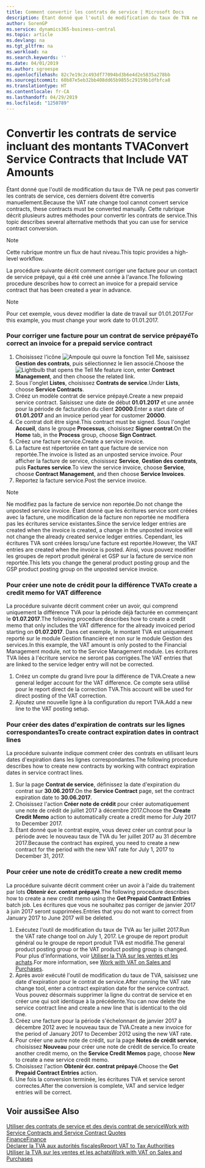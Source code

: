 ```yaml
---
title: Comment convertir les contrats de service | Microsoft Docs
description: Étant donné que l'outil de modification du taux de TVA ne peut pas convertir les contrats de service, ces derniers doivent être convertis manuellement. Cette rubrique décrit plusieurs autres méthodes pour convertir les contrats de service.
author: SorenGP
ms.service: dynamics365-business-central
ms.topic: article
ms.devlang: na
ms.tgt_pltfrm: na
ms.workload: na
ms.search.keywords: ''
ms.date: 04/01/2019
ms.author: sgroespe
ms.openlocfilehash: 82c7e19c2c493df77094bd3b6e4d2e5835a278bb
ms.sourcegitcommit: 60b87e5eb32bb408dd65b9855c29159b1dfbfca8
ms.translationtype: HT
ms.contentlocale: fr-CA
ms.lasthandoff: 04/29/2019
ms.locfileid: "1250789"
---
```

# <a name="convert-service-contracts-that-include-vat-amounts"></a><span data-ttu-id="46bc5-104">Convertir les contrats de service incluant des montants TVA</span><span class="sxs-lookup"><span data-stu-id="46bc5-104">Convert Service Contracts that Include VAT Amounts</span></span>
<span data-ttu-id="46bc5-105">Étant donné que l'outil de modification du taux de TVA ne peut pas convertir les contrats de service, ces derniers doivent être convertis manuellement.</span><span class="sxs-lookup"><span data-stu-id="46bc5-105">Because the VAT rate change tool cannot convert service contracts, these contracts must be converted manually.</span></span> <span data-ttu-id="46bc5-106">Cette rubrique décrit plusieurs autres méthodes pour convertir les contrats de service.</span><span class="sxs-lookup"><span data-stu-id="46bc5-106">This topic describes several alternative methods that you can use for service contract conversion.</span></span>  

> [!NOTE]  
>  <span data-ttu-id="46bc5-107">Cette rubrique montre un flux de haut niveau.</span><span class="sxs-lookup"><span data-stu-id="46bc5-107">This topic provides a high-level workflow.</span></span>  

 <span data-ttu-id="46bc5-108">La procédure suivante décrit comment corriger une facture pour un contact de service prépayé, qui a été créé une année à l'avance.</span><span class="sxs-lookup"><span data-stu-id="46bc5-108">The following procedure describes how to correct an invoice for a prepaid service contract that has been created a year in advance.</span></span>  

> [!NOTE]  
>  <span data-ttu-id="46bc5-109">Pour cet exemple, vous devez modifier la date de travail sur 01.01.2017.</span><span class="sxs-lookup"><span data-stu-id="46bc5-109">For this example, you must change your work date to 01.01.2017.</span></span>  

### <a name="to-correct-an-invoice-for-a-prepaid-service-contract"></a><span data-ttu-id="46bc5-110">Pour corriger une facture pour un contrat de service prépayé</span><span class="sxs-lookup"><span data-stu-id="46bc5-110">To correct an invoice for a prepaid service contract</span></span>  
1. <span data-ttu-id="46bc5-111">Choisissez l'icône ![Ampoule qui ouvre la fonction Tell Me](media/ui-search/search_small.png "Dites-moi ce que vous voulez faire"), saisissez **Gestion des contrats**, puis sélectionnez le lien associé.</span><span class="sxs-lookup"><span data-stu-id="46bc5-111">Choose the ![Lightbulb that opens the Tell Me feature](media/ui-search/search_small.png "Tell me what you want to do") icon, enter **Contract Management**, and then choose the related link.</span></span>  
2. <span data-ttu-id="46bc5-112">Sous l'onglet **Listes**, choisissez **Contrats de service**.</span><span class="sxs-lookup"><span data-stu-id="46bc5-112">Under **Lists**, choose **Service Contracts**.</span></span>  
3. <span data-ttu-id="46bc5-113">Créez un modèle contrat de service prépayé.</span><span class="sxs-lookup"><span data-stu-id="46bc5-113">Create a new prepaid service contract.</span></span> <span data-ttu-id="46bc5-114">Saisissez une date de début **01.01.2017** et une année pour la période de facturation du client **20000**.</span><span class="sxs-lookup"><span data-stu-id="46bc5-114">Enter a start date of **01.01.2017** and an invoice period year for customer **20000**.</span></span>  
4. <span data-ttu-id="46bc5-115">Ce contrat doit être signé.</span><span class="sxs-lookup"><span data-stu-id="46bc5-115">This contract must be signed.</span></span> <span data-ttu-id="46bc5-116">Sous l'onglet **Accueil**, dans le groupe **Processus**, choisissez **Signer contrat**.</span><span class="sxs-lookup"><span data-stu-id="46bc5-116">On the **Home** tab, in the **Process** group, choose **Sign Contract**.</span></span>  
5. <span data-ttu-id="46bc5-117">Créez une facture service.</span><span class="sxs-lookup"><span data-stu-id="46bc5-117">Create a service invoice.</span></span>
6. <span data-ttu-id="46bc5-118">La facture est répertoriée en tant que facture de service non reportée.</span><span class="sxs-lookup"><span data-stu-id="46bc5-118">The invoice is listed as an unposted service invoice.</span></span> <span data-ttu-id="46bc5-119">Pour afficher la facture de service, choisissez **Service**, **Gestion des contrats**, puis **Factures service**.</span><span class="sxs-lookup"><span data-stu-id="46bc5-119">To view the service invoice, choose **Service**, choose **Contract Management**, and then choose **Service Invoices**.</span></span>  
7. <span data-ttu-id="46bc5-120">Reportez la facture service.</span><span class="sxs-lookup"><span data-stu-id="46bc5-120">Post the service invoice.</span></span>  

> [!NOTE]  
>  <span data-ttu-id="46bc5-121">Ne modifiez pas la facture de service non reportée.</span><span class="sxs-lookup"><span data-stu-id="46bc5-121">Do not change the unposted service invoice.</span></span> <span data-ttu-id="46bc5-122">Étant donné que les écritures service sont créées avec la facture, une modification de la facture non reportée ne modifiera pas les écritures service existantes.</span><span class="sxs-lookup"><span data-stu-id="46bc5-122">Since the service ledger entries are created when the invoice is created, a change in the unposted invoice will not change the already created service ledger entries.</span></span> <span data-ttu-id="46bc5-123">Cependant, les écritures TVA sont créées lorsqu'une facture est reportée.</span><span class="sxs-lookup"><span data-stu-id="46bc5-123">However, the VAT entries are created when the invoice is posted.</span></span> <span data-ttu-id="46bc5-124">Ainsi, vous pouvez modifier les groupes de report produit général et GSP sur la facture de service non reportée.</span><span class="sxs-lookup"><span data-stu-id="46bc5-124">This lets you change the general product posting group and the GSP product posting group on the unposted service invoice.</span></span>  

### <a name="to-create-a-credit-memo-for-vat-difference"></a><span data-ttu-id="46bc5-125">Pour créer une note de crédit pour la différence TVA</span><span class="sxs-lookup"><span data-stu-id="46bc5-125">To create a credit memo for VAT difference</span></span>  
<span data-ttu-id="46bc5-126">La procédure suivante décrit comment créer un avoir, qui comprend uniquement la différence TVA pour la période déjà facturée en commençant le **01.07.2017**.</span><span class="sxs-lookup"><span data-stu-id="46bc5-126">The following procedure describes how to create a credit memo that only includes the VAT difference for the already invoiced period starting on **01.07.2017**.</span></span> <span data-ttu-id="46bc5-127">Dans cet exemple, le montant TVA est uniquement reporté sur le module Gestion financière et non sur le module Gestion des services.</span><span class="sxs-lookup"><span data-stu-id="46bc5-127">In this example, the VAT amount is only posted to the Financial Management module, not to the Service Management module.</span></span> <span data-ttu-id="46bc5-128">Les écritures TVA liées à l'écriture service ne seront pas corrigées.</span><span class="sxs-lookup"><span data-stu-id="46bc5-128">The VAT entries that are linked to the service ledger entry will not be corrected.</span></span>  

1. <span data-ttu-id="46bc5-129">Créez un compte du grand livre pour la différence de TVA.</span><span class="sxs-lookup"><span data-stu-id="46bc5-129">Create a new general ledger account for the VAT difference.</span></span> <span data-ttu-id="46bc5-130">Ce compte sera utilisé pour le report direct de la correction TVA.</span><span class="sxs-lookup"><span data-stu-id="46bc5-130">This account will be used for direct posting of the VAT correction.</span></span>  
2. <span data-ttu-id="46bc5-131">Ajoutez une nouvelle ligne à la configuration du report TVA.</span><span class="sxs-lookup"><span data-stu-id="46bc5-131">Add a new line to the VAT posting setup.</span></span>  

### <a name="to-create-contract-expiration-dates-in-contract-lines"></a><span data-ttu-id="46bc5-132">Pour créer des dates d'expiration de contrats sur les lignes correspondantes</span><span class="sxs-lookup"><span data-stu-id="46bc5-132">To create contract expiration dates in contract lines</span></span>  
<span data-ttu-id="46bc5-133">La procédure suivante indique comment créer des contrats en utilisant leurs dates d'expiration dans les lignes correspondantes.</span><span class="sxs-lookup"><span data-stu-id="46bc5-133">The following procedure describes how to create new contracts by working with contract expiration dates in service contract lines.</span></span>  

1. <span data-ttu-id="46bc5-134">Sur la page **Contrat de service**, définissez la date d'expiration du contrat sur **30.06.2017**.</span><span class="sxs-lookup"><span data-stu-id="46bc5-134">On the **Service Contract** page, set the contract expiration date to **30.06.2017**.</span></span>  
2. <span data-ttu-id="46bc5-135">Choisissez l'action **Créer note de crédit** pour créer automatiquement une note de crédit de juillet 2017 à décembre 2017.</span><span class="sxs-lookup"><span data-stu-id="46bc5-135">Choose the **Create Credit Memo** action to automatically create a credit memo for July 2017 to December 2017.</span></span>  
3. <span data-ttu-id="46bc5-136">Étant donné que le contrat expire, vous devez créer un contrat pour la période avec le nouveau taux de TVA du 1er juillet 2017 au 31 décembre 2017.</span><span class="sxs-lookup"><span data-stu-id="46bc5-136">Because the contract has expired, you need to create a new contract for the period with the new VAT rate for July 1, 2017 to December 31, 2017.</span></span>  

### <a name="to-create-a-new-credit-memo"></a><span data-ttu-id="46bc5-137">Pour créer une note de crédit</span><span class="sxs-lookup"><span data-stu-id="46bc5-137">To create a new credit memo</span></span>  
<span data-ttu-id="46bc5-138">La procédure suivante décrit comment créer un avoir à l'aide du traitement par lots **Obtenir écr. contrat prépayé**.</span><span class="sxs-lookup"><span data-stu-id="46bc5-138">The following procedure describes how to create a new credit memo using the **Get Prepaid Contract Entries** batch job.</span></span> <span data-ttu-id="46bc5-139">Les écritures que vous ne souhaitez pas corriger de janvier 2017 à juin 2017 seront supprimées.</span><span class="sxs-lookup"><span data-stu-id="46bc5-139">Entries that you do not want to correct from January 2017 to June 2017 will be deleted.</span></span>  

1. <span data-ttu-id="46bc5-140">Exécutez l'outil de modification du taux de TVA au 1er juillet 2017.</span><span class="sxs-lookup"><span data-stu-id="46bc5-140">Run the VAT rate change tool on July 1, 2017.</span></span> <span data-ttu-id="46bc5-141">Le groupe de report produit général ou le groupe de report produit TVA est modifié.</span><span class="sxs-lookup"><span data-stu-id="46bc5-141">The general product posting group or the VAT product posting group is changed.</span></span> <span data-ttu-id="46bc5-142">Pour plus d'informations, voir [Utiliser la TVA sur les ventes et les achats](finance-work-with-vat.md).</span><span class="sxs-lookup"><span data-stu-id="46bc5-142">For more information, see [Work with VAT on Sales and Purchases](finance-work-with-vat.md).</span></span>  
2. <span data-ttu-id="46bc5-143">Après avoir exécuté l'outil de modification du taux de TVA, saisissez une date d'expiration pour le contrat de service.</span><span class="sxs-lookup"><span data-stu-id="46bc5-143">After running the VAT rate change tool, enter a contract expiration date for the service contract.</span></span> <span data-ttu-id="46bc5-144">Vous pouvez désormais supprimer la ligne du contrat de service et en créer une qui soit identique à la précédente.</span><span class="sxs-lookup"><span data-stu-id="46bc5-144">You can now delete the service contract line and create a new line that is identical to the old one.</span></span>  
3. <span data-ttu-id="46bc5-145">Créez une facture pour la période s'échelonnant de janvier 2017 à décembre 2012 avec le nouveau taux de TVA.</span><span class="sxs-lookup"><span data-stu-id="46bc5-145">Create a new invoice for the period of January 2017 to December 2012 using the new VAT rate.</span></span>  
4. <span data-ttu-id="46bc5-146">Pour créer une autre note de crédit, sur la page **Notes de crédit service**, choisissez **Nouveau** pour créer une note de crédit de service.</span><span class="sxs-lookup"><span data-stu-id="46bc5-146">To create another credit memo, on the **Service Credit Memos** page, choose **New** to create a new service credit memo.</span></span>  
5. <span data-ttu-id="46bc5-147">Choisissez l'action **Obtenir écr. contrat prépayé**.</span><span class="sxs-lookup"><span data-stu-id="46bc5-147">Choose the **Get Prepaid Contract Entries** action.</span></span>  
6. <span data-ttu-id="46bc5-148">Une fois la conversion terminée, les écritures TVA et service seront correctes.</span><span class="sxs-lookup"><span data-stu-id="46bc5-148">After the conversion is complete, VAT and service ledger entries will be correct.</span></span>  

## <a name="see-also"></a><span data-ttu-id="46bc5-149">Voir aussi</span><span class="sxs-lookup"><span data-stu-id="46bc5-149">See Also</span></span>  
[<span data-ttu-id="46bc5-150">Utiliser des contrats de service et des devis contrat de service</span><span class="sxs-lookup"><span data-stu-id="46bc5-150">Work with Service Contracts and Service Contract Quotes</span></span>](service-how-to-create-service-contracts-and-service-contract-quotes.md)  
[<span data-ttu-id="46bc5-151">Finance</span><span class="sxs-lookup"><span data-stu-id="46bc5-151">Finance</span></span>](finance.md)  
[<span data-ttu-id="46bc5-152">Déclarer la TVA aux autorités fiscales</span><span class="sxs-lookup"><span data-stu-id="46bc5-152">Report VAT to Tax Authorities</span></span>](finance-how-report-vat.md)  
[<span data-ttu-id="46bc5-153">Utiliser la TVA sur les ventes et les achats</span><span class="sxs-lookup"><span data-stu-id="46bc5-153">Work with VAT on Sales and Purchases</span></span>](finance-work-with-vat.md)  
